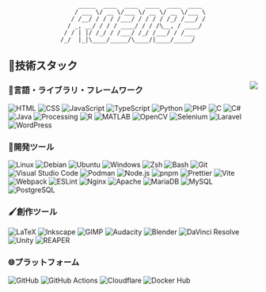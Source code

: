 <div align="center">

```
    _____  ____  ____  ____  ____  ____
    / ___ \/ __ \/___ \/ __ \/ __ \/___ \
   / /__/ / / / /___/ / / / / /_/ /___/ /
 / _, __/ / / / ____/ / / /\__, / ____/
/ / | |/ /_/ / /___/ /_/ /___/ / /___  
/_/  |_|\____/_____/\____/|____/_____/   

```
</div>

## 🌱技術スタック
<img align="right" src="https://github-readme-stats.vercel.app/api/top-langs?bg_color=007830&border_radius=18&custom_title=よく使う言語&hide_border=true&langs_count=8&layout=pie&text_color=fff&title_color=fff&username=r02092">

### 📝言語・ライブラリ・フレームワーク
![HTML](https://img.shields.io/badge/HTML-E34F26)
![CSS](https://img.shields.io/badge/CSS-639)
![JavaScript](https://img.shields.io/badge/JavaScript-F7DF1E)
![TypeScript](https://img.shields.io/badge/TypeScript-3178C6)
![Python](https://img.shields.io/badge/Python-3776AB)
![PHP](https://img.shields.io/badge/PHP-4F5B93)
![C](https://img.shields.io/badge/C-A8B9CC)
![C#](https://img.shields.io/badge/C%23-953CAD)
![Java](https://img.shields.io/badge/Java-1B6E81)
![Processing](https://img.shields.io/badge/Processing-0251C8)
![R](https://img.shields.io/badge/R-276DC3)
![MATLAB](https://img.shields.io/badge/MATLAB-E53333)
![OpenCV](https://img.shields.io/badge/OpenCV-5C3EE8)
![Selenium](https://img.shields.io/badge/Selenium-43B02A)
![Laravel](https://img.shields.io/badge/Laravel-FF2D20)
![WordPress](https://img.shields.io/badge/WordPress-21759B)
### 🔧開発ツール
![Linux](https://img.shields.io/badge/Linux-FCC624)
![Debian](https://img.shields.io/badge/Debian-A81D33)
![Ubuntu](https://img.shields.io/badge/Ubuntu-E95420)
![Windows](https://img.shields.io/badge/Windows-0078D4)
![Zsh](https://img.shields.io/badge/Zsh-F15A24)
![Bash](https://img.shields.io/badge/Bash-4EAA25)
![Git](https://img.shields.io/badge/Git-F05032)
![Visual Studio Code](https://img.shields.io/badge/Visual_Studio_Code-0078D4)
![Podman](https://img.shields.io/badge/Podman-892CA0)
![Node.js](https://img.shields.io/badge/Node.js-5FA04E)
![pnpm](https://img.shields.io/badge/pnpm-F69220)
![Prettier](https://img.shields.io/badge/Prettier-F7B93E)
![Vite](https://img.shields.io/badge/Vite-646CFF)
![Webpack](https://img.shields.io/badge/Webpack-8DD6F9)
![ESLint](https://img.shields.io/badge/ESLint-4B32C3)
![Nginx](https://img.shields.io/badge/Nginx-009639)
![Apache](https://img.shields.io/badge/Apache-D22128)
![MariaDB](https://img.shields.io/badge/MariaDB-003545)
![MySQL](https://img.shields.io/badge/MySQL-4479A1)
![PostgreSQL](https://img.shields.io/badge/PostgreSQL-4169E1)
### 🖌️創作ツール
![LaTeX](https://img.shields.io/badge/LaTeX-008080)
![Inkscape](https://img.shields.io/badge/Inkscape-000)
![GIMP](https://img.shields.io/badge/GIMP-8C8073)
![Audacity](https://img.shields.io/badge/Audacity-00C)
![Blender](https://img.shields.io/badge/Blender-E87D0D)
![DaVinci Resolve](https://img.shields.io/badge/DaVinci_Resolve-233A51)
![Unity](https://img.shields.io/badge/Unity-FFF)
![REAPER](https://img.shields.io/badge/REAPER-65EF60)
### 🌐プラットフォーム
![GitHub](https://img.shields.io/badge/GitHub-181717)
![GitHub Actions](https://img.shields.io/badge/GitHub_Actions-2088FF)
![Cloudflare](https://img.shields.io/badge/Cloudflare-F38020)
![Docker Hub](https://img.shields.io/badge/Docker_Hub-2496ED)
